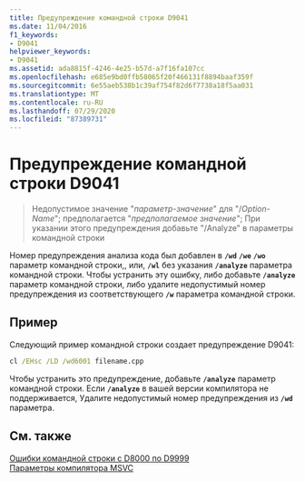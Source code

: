 ```yaml
---
title: Предупреждение командной строки D9041
ms.date: 11/04/2016
f1_keywords:
- D9041
helpviewer_keywords:
- D9041
ms.assetid: ada8815f-4246-4e25-b57d-a7f16fa107cc
ms.openlocfilehash: e685e9bd0ffb58065f20f466131f8894baaf359f
ms.sourcegitcommit: 6e55aeb538b1c39af754f82d6f7738a18f5aa031
ms.translationtype: MT
ms.contentlocale: ru-RU
ms.lasthandoff: 07/29/2020
ms.locfileid: "87389731"
---
```

# <a name="command-line-warning-d9041"></a>Предупреждение командной строки D9041

> Недопустимое значение "*параметр-значение*" для "/*Option-Name*"; предполагается "*предполагаемое значение*"; При указании этого предупреждения добавьте "/Analyze" в параметры командной строки

Номер предупреждения анализа кода был добавлен в **`/wd`** **`/we`** **`/wo`** параметр командной строки,, или, **`/wl`** без указания **`/analyze`** параметра командной строки. Чтобы устранить эту ошибку, либо добавьте **`/analyze`** параметр командной строки, либо удалите недопустимый номер предупреждения из соответствующего **`/w`** параметра командной строки.

## <a name="example"></a>Пример

Следующий пример командной строки создает предупреждение D9041:

```cmd
cl /EHsc /LD /wd6001 filename.cpp
```

Чтобы устранить это предупреждение, добавьте **`/analyze`** параметр командной строки. Если **`/analyze`** в вашей версии компилятора не поддерживается, Удалите недопустимый номер предупреждения из **`/wd`** параметра.

## <a name="see-also"></a>См. также

[Ошибки командной строки с D8000 по D9999](../../error-messages/tool-errors/command-line-errors-d8000-through-d9999.md)<br/>
[Параметры компилятора MSVC](../../build/reference/compiler-options.md)
